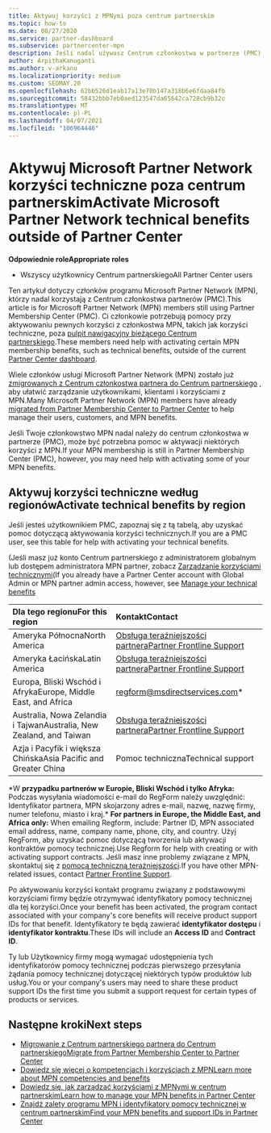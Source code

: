 ```yaml
---
title: Aktywuj korzyści z MPNymi poza centrum partnerskim
ms.topic: how-to
ms.date: 08/27/2020
ms.service: partner-dashboard
ms.subservice: partnercenter-mpn
description: Jeśli nadal używasz Centrum członkostwa w partnerze (PMC), Dowiedz się, komu skontaktować się z pomocą techniczną, aby uzyskać pomoc w zakresie aktywacji korzyści z pomocy technicznej MPN i uzyskać korzyści dotyczące identyfikatorów.
author: ArpithaKanuganti
ms.author: v-arkanu
ms.localizationpriority: medium
ms.custom: SEOMAY.20
ms.openlocfilehash: 62bb526d1eab17a13e70b147a318b6e6fdaa84fb
ms.sourcegitcommit: 58432bbb7eb0aed123547da65642ca728cb9b32c
ms.translationtype: MT
ms.contentlocale: pl-PL
ms.lasthandoff: 04/07/2021
ms.locfileid: "106964446"
---
```

# <a name="activate-microsoft-partner-network-technical-benefits-outside-of-partner-center"></a><span data-ttu-id="c775e-103">Aktywuj Microsoft Partner Network korzyści techniczne poza centrum partnerskim</span><span class="sxs-lookup"><span data-stu-id="c775e-103">Activate Microsoft Partner Network technical benefits outside of Partner Center</span></span>


<span data-ttu-id="c775e-104">**Odpowiednie role**</span><span class="sxs-lookup"><span data-stu-id="c775e-104">**Appropriate roles**</span></span>

- <span data-ttu-id="c775e-105">Wszyscy użytkownicy Centrum partnerskiego</span><span class="sxs-lookup"><span data-stu-id="c775e-105">All Partner Center users</span></span>

<span data-ttu-id="c775e-106">Ten artykuł dotyczy członków programu Microsoft Partner Network (MPN), którzy nadal korzystają z Centrum członkostwa partnerów (PMC).</span><span class="sxs-lookup"><span data-stu-id="c775e-106">This article is for Microsoft Partner Network (MPN) members still using Partner Membership Center (PMC).</span></span> <span data-ttu-id="c775e-107">Ci członkowie potrzebują pomocy przy aktywowaniu pewnych korzyści z członkostwa MPN, takich jak korzyści techniczne, poza [pulpit nawigacyjny bieżącego Centrum partnerskiego](https://partner.microsoft.com/dashboard).</span><span class="sxs-lookup"><span data-stu-id="c775e-107">These members need help with activating certain MPN membership benefits, such as technical benefits, outside of the current [Partner Center dashboard](https://partner.microsoft.com/dashboard).</span></span>

<span data-ttu-id="c775e-108">Wiele członków usługi Microsoft Partner Network (MPN) zostało już [zmigrowanych z Centrum członkostwa partnera do Centrum partnerskiego](prepare-pmc-pc-migration.md) , aby ułatwić zarządzanie użytkownikami, klientami i korzyściami z MPN.</span><span class="sxs-lookup"><span data-stu-id="c775e-108">Many Microsoft Partner Network (MPN) members have already [migrated from Partner Membership Center to Partner Center](prepare-pmc-pc-migration.md) to help manage their users, customers, and MPN benefits.</span></span>

<span data-ttu-id="c775e-109">Jeśli Twoje członkowstwo MPN nadal należy do centrum członkostwa w partnerze (PMC), może być potrzebna pomoc w aktywacji niektórych korzyści z MPN.</span><span class="sxs-lookup"><span data-stu-id="c775e-109">If your MPN membership is still in Partner Membership Center (PMC), however, you may need help with activating some of your MPN benefits.</span></span>

## <a name="activate-technical-benefits-by-region"></a><span data-ttu-id="c775e-110">Aktywuj korzyści techniczne według regionów</span><span class="sxs-lookup"><span data-stu-id="c775e-110">Activate technical benefits by region</span></span>

<span data-ttu-id="c775e-111">Jeśli jesteś użytkownikiem PMC, zapoznaj się z tą tabelą, aby uzyskać pomoc dotyczącą aktywowania korzyści technicznych.</span><span class="sxs-lookup"><span data-stu-id="c775e-111">If you are a PMC user, see this table for help with activating your technical benefits.</span></span>

<span data-ttu-id="c775e-112">(Jeśli masz już konto Centrum partnerskiego z administratorem globalnym lub dostępem administratora MPN partner, zobacz [Zarządzanie korzyściami technicznymi](https://docs.microsoft.com/partner-center/manage-your-partner-network-benefits#manage-technical-benefits)</span><span class="sxs-lookup"><span data-stu-id="c775e-112">(If you already have a Partner Center account with Global Admin or MPN partner admin access, however, see [Manage your technical benefits](https://docs.microsoft.com/partner-center/manage-your-partner-network-benefits#manage-technical-benefits)</span></span>

|<span data-ttu-id="c775e-113">Dla tego regionu</span><span class="sxs-lookup"><span data-stu-id="c775e-113">For this region</span></span>  | <span data-ttu-id="c775e-114">Kontakt</span><span class="sxs-lookup"><span data-stu-id="c775e-114">Contact</span></span> |
|:--------|:------------|
|<span data-ttu-id="c775e-115">Ameryka Północna</span><span class="sxs-lookup"><span data-stu-id="c775e-115">North America</span></span>  | [<span data-ttu-id="c775e-116">Obsługa teraźniejszości partnera</span><span class="sxs-lookup"><span data-stu-id="c775e-116">Partner Frontline Support</span></span>](https://partner.microsoft.com/support?issueid=300-0042)  |
|<span data-ttu-id="c775e-117">Ameryka Łacińska</span><span class="sxs-lookup"><span data-stu-id="c775e-117">Latin America</span></span>  | [<span data-ttu-id="c775e-118">Obsługa teraźniejszości partnera</span><span class="sxs-lookup"><span data-stu-id="c775e-118">Partner Frontline Support</span></span>](https://partner.microsoft.com/support?issueid=300-0042)  |
|<span data-ttu-id="c775e-119">Europa, Bliski Wschód i Afryka</span><span class="sxs-lookup"><span data-stu-id="c775e-119">Europe, Middle East, and Africa</span></span>  | [regform@msdirectservices.com](mailto:regform@msdirectservices.com)*  |
|<span data-ttu-id="c775e-120">Australia, Nowa Zelandia i Tajwan</span><span class="sxs-lookup"><span data-stu-id="c775e-120">Australia, New Zealand, and Taiwan</span></span>  | [<span data-ttu-id="c775e-121">Obsługa teraźniejszości partnera</span><span class="sxs-lookup"><span data-stu-id="c775e-121">Partner Frontline Support</span></span>](https://partner.microsoft.com/support?issueid=300-0042)  |
|<span data-ttu-id="c775e-122">Azja i Pacyfik i większa Chińska</span><span class="sxs-lookup"><span data-stu-id="c775e-122">Asia Pacific and Greater China</span></span>  | <span data-ttu-id="c775e-123">Pomoc techniczna</span><span class="sxs-lookup"><span data-stu-id="c775e-123">Technical support</span></span>  |

<span data-ttu-id="c775e-124">\*W **przypadku partnerów w Europie, Bliski Wschód i tylko Afryka:** Podczas wysyłania wiadomości e-mail do RegForm należy uwzględnić: Identyfikator partnera, MPN skojarzony adres e-mail, nazwę, nazwę firmy, numer telefonu, miasto i kraj.</span><span class="sxs-lookup"><span data-stu-id="c775e-124">\* **For partners in Europe, the Middle East, and Africa only:** When emailing Regform, include: Partner ID, MPN associated email address, name, company name, phone, city, and country.</span></span> <span data-ttu-id="c775e-125">Użyj RegForm, aby uzyskać pomoc dotyczącą tworzenia lub aktywacji kontraktów pomocy technicznej.</span><span class="sxs-lookup"><span data-stu-id="c775e-125">Use Regform for help with creating or with activating support contracts.</span></span> <span data-ttu-id="c775e-126">Jeśli masz inne problemy związane z MPN, skontaktuj się z [pomocą techniczną teraźniejszości](https://partner.microsoft.com/support?issueid=300-0042).</span><span class="sxs-lookup"><span data-stu-id="c775e-126">If you have other MPN-related issues, contact [Partner Frontline Support](https://partner.microsoft.com/support?issueid=300-0042).</span></span>

<span data-ttu-id="c775e-127">Po aktywowaniu korzyści kontakt programu związany z podstawowymi korzyściami firmy będzie otrzymywać identyfikatory pomocy technicznej dla tej korzyści.</span><span class="sxs-lookup"><span data-stu-id="c775e-127">Once your benefit has been activated, the program contact associated with your company's core benefits will receive product support IDs for that benefit.</span></span> <span data-ttu-id="c775e-128">Identyfikatory te będą zawierać **identyfikator dostępu** i **identyfikator kontraktu**.</span><span class="sxs-lookup"><span data-stu-id="c775e-128">These IDs will include an **Access ID** and **Contract ID**.</span></span> 

<span data-ttu-id="c775e-129">Ty lub Użytkownicy firmy mogą wymagać udostępnienia tych identyfikatorów pomocy technicznej podczas pierwszego przesyłania żądania pomocy technicznej dotyczącej niektórych typów produktów lub usług.</span><span class="sxs-lookup"><span data-stu-id="c775e-129">You or your company's users may need to share these product support IDs the first time you submit a support request for certain types of products or services.</span></span>

## <a name="next-steps"></a><span data-ttu-id="c775e-130">Następne kroki</span><span class="sxs-lookup"><span data-stu-id="c775e-130">Next steps</span></span>

- [<span data-ttu-id="c775e-131">Migrowanie z Centrum partnerskiego partnera do Centrum partnerskiego</span><span class="sxs-lookup"><span data-stu-id="c775e-131">Migrate from Partner Membership Center to Partner Center</span></span>](prepare-pmc-pc-migration.md)
- [<span data-ttu-id="c775e-132">Dowiedz się więcej o kompetencjach i korzyściach z MPN</span><span class="sxs-lookup"><span data-stu-id="c775e-132">Learn more about MPN competencies and benefits</span></span>](learn-about-competencies.md)
- [<span data-ttu-id="c775e-133">Dowiedz się, jak zarządzać korzyściami z MPNymi w centrum partnerskim</span><span class="sxs-lookup"><span data-stu-id="c775e-133">Learn how to manage your MPN benefits in Partner Center</span></span>](manage-your-partner-network-benefits.md)
- [<span data-ttu-id="c775e-134">Znajdź zalety programu MPN i identyfikatory pomocy technicznej w centrum partnerskim</span><span class="sxs-lookup"><span data-stu-id="c775e-134">Find your MPN benefits and support IDs in Partner Center</span></span>](mpn-find-benefits.md)
